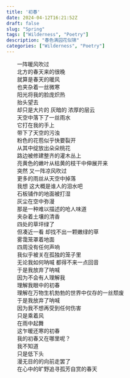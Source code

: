 ```yaml
---
title: '初春'
date: 2024-04-12T16:21:52Z
draft: false
slug: "Spring"
tags: ["Wilderness", "Poetry"]
description: "春色满园花似锦"
categories: ["Wilderness", "Poetry"]
---
```

　　一阵暖风吹过  
　　北方的春天来的很晚  
　　就算是春天的暖风  
　　也夹杂着一丝微寒  
　　阳光将我的脸庞炽热  
　　抬头望去  
　　却只是大片的 灰暗的 浓厚的层云  
　　天空中落下了一丝雨水  
　　它打在我的手上  
　　带下了天空的污浊  
　　粉色的花苞似乎快要裂开  
　　从其中绽放出朵朵桃花  
　　路边被修建整齐的灌木丛上  
　　亮黄色的嫩叶从枯黄的枝干中伸展开来    
　　突然 又一阵凉风吹过  
　　更多的雨丝从天空中掉落  
　　我想 这大概是谁人的泪水吧  
　　石板铺作的地面被打湿  
　　灰尘在空中弥漫  
　　那是一种难以描述的呛人味道  
　　夹杂着土壤的清香  
　　四处的草坪绿了  
　　但凑近一看 却找不出一颗嫩绿的草   
　　雾霭笼罩着地面  
　　四周没有任何声响  
　　我似乎被关在孤独的笼子里  
　　无论我如何呐喊 都得不来一点回音  
　　于是我放弃了呐喊  
　　因为不会有人理解我  
　　理解我眼中的初春  
　　理解在万物生机勃勃的世界中仅存的一丝颓废  
　　于是我放弃了呐喊  
　　因为我不想再受到任何伤害  
　　只是乘着风  
　　在雨中起舞  
　　这乍暖还寒的初春  
　　我的初春又在哪里呢？  
　　我不知道  
　　只是低下头  
　　漫无目的的向前走罢了  
　　在心中的旷野追寻孤芳自赏的春天  